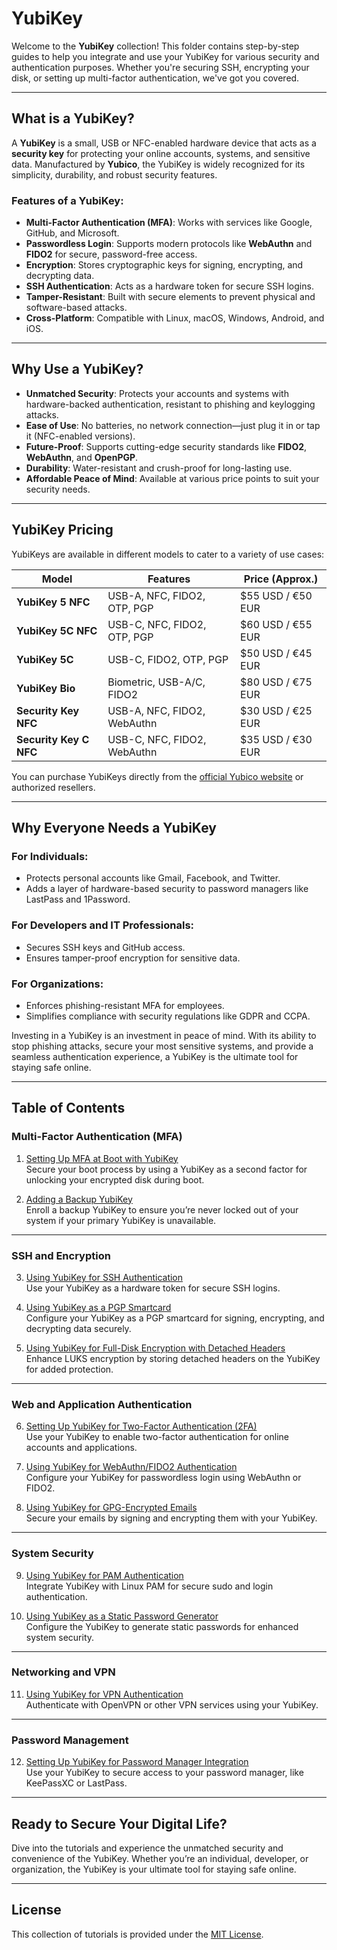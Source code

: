 # YubiKey

Welcome to the **YubiKey** collection! This folder contains step-by-step guides to help you integrate and use your YubiKey for various security and authentication purposes. Whether you're securing SSH, encrypting your disk, or setting up multi-factor authentication, we've got you covered.

---

## **What is a YubiKey?**

A **YubiKey** is a small, USB or NFC-enabled hardware device that acts as a **security key** for protecting your online accounts, systems, and sensitive data. Manufactured by **Yubico**, the YubiKey is widely recognized for its simplicity, durability, and robust security features.

### **Features of a YubiKey**:
- **Multi-Factor Authentication (MFA)**: Works with services like Google, GitHub, and Microsoft.
- **Passwordless Login**: Supports modern protocols like **WebAuthn** and **FIDO2** for secure, password-free access.
- **Encryption**: Stores cryptographic keys for signing, encrypting, and decrypting data.
- **SSH Authentication**: Acts as a hardware token for secure SSH logins.
- **Tamper-Resistant**: Built with secure elements to prevent physical and software-based attacks.
- **Cross-Platform**: Compatible with Linux, macOS, Windows, Android, and iOS.

---

## **Why Use a YubiKey?**

- **Unmatched Security**: Protects your accounts and systems with hardware-backed authentication, resistant to phishing and keylogging attacks.
- **Ease of Use**: No batteries, no network connection—just plug it in or tap it (NFC-enabled versions).
- **Future-Proof**: Supports cutting-edge security standards like **FIDO2**, **WebAuthn**, and **OpenPGP**.
- **Durability**: Water-resistant and crush-proof for long-lasting use.
- **Affordable Peace of Mind**: Available at various price points to suit your security needs.

---

## **YubiKey Pricing**

YubiKeys are available in different models to cater to a variety of use cases:

| Model                 | Features                      | Price (Approx.)       |
|-----------------------|-------------------------------|-----------------------|
| **YubiKey 5 NFC**     | USB-A, NFC, FIDO2, OTP, PGP   | $55 USD / €50 EUR     |
| **YubiKey 5C NFC**    | USB-C, NFC, FIDO2, OTP, PGP   | $60 USD / €55 EUR     |
| **YubiKey 5C**        | USB-C, FIDO2, OTP, PGP        | $50 USD / €45 EUR     |
| **YubiKey Bio**       | Biometric, USB-A/C, FIDO2     | $80 USD / €75 EUR     |
| **Security Key NFC**  | USB-A, NFC, FIDO2, WebAuthn   | $30 USD / €25 EUR     |
| **Security Key C NFC**| USB-C, NFC, FIDO2, WebAuthn   | $35 USD / €30 EUR     |

You can purchase YubiKeys directly from the [official Yubico website](https://www.yubico.com/) or authorized resellers.

---

## **Why Everyone Needs a YubiKey**

### **For Individuals**:
- Protects personal accounts like Gmail, Facebook, and Twitter.
- Adds a layer of hardware-based security to password managers like LastPass and 1Password.

### **For Developers and IT Professionals**:
- Secures SSH keys and GitHub access.
- Ensures tamper-proof encryption for sensitive data.

### **For Organizations**:
- Enforces phishing-resistant MFA for employees.
- Simplifies compliance with security regulations like GDPR and CCPA.

Investing in a YubiKey is an investment in peace of mind. With its ability to stop phishing attacks, secure your most sensitive systems, and provide a seamless authentication experience, a YubiKey is the ultimate tool for staying safe online.

---

## Table of Contents

### **Multi-Factor Authentication (MFA)**
1. [Setting Up MFA at Boot with YubiKey](./mfa-boot-debian-yubikey.md)  
   Secure your boot process by using a YubiKey as a second factor for unlocking your encrypted disk during boot.

2. [Adding a Backup YubiKey](./add-backup-yubikey-luks.md)  
   Enroll a backup YubiKey to ensure you’re never locked out of your system if your primary YubiKey is unavailable.

---

### **SSH and Encryption**
3. [Using YubiKey for SSH Authentication](./yubikey-ssh-authentication.md)  
   Use your YubiKey as a hardware token for secure SSH logins.

4. [Using YubiKey as a PGP Smartcard](./yubikey-pgp-smartcard.md)  
   Configure your YubiKey as a PGP smartcard for signing, encrypting, and decrypting data securely.

5. [Using YubiKey for Full-Disk Encryption with Detached Headers](./yubikey-luks-detached-header.md)  
   Enhance LUKS encryption by storing detached headers on the YubiKey for added protection.

---

### **Web and Application Authentication**
6. [Setting Up YubiKey for Two-Factor Authentication (2FA)](./yubikey-two-factor-auth.md)  
   Use your YubiKey to enable two-factor authentication for online accounts and applications.

7. [Using YubiKey for WebAuthn/FIDO2 Authentication](./yubikey-webauthn-fido2.md)  
   Configure your YubiKey for passwordless login using WebAuthn or FIDO2.

8. [Using YubiKey for GPG-Encrypted Emails](./yubikey-gpg-email-encryption.md)  
   Secure your emails by signing and encrypting them with your YubiKey.

---

### **System Security**
9. [Using YubiKey for PAM Authentication](./yubikey-pam-authentication.md)  
   Integrate YubiKey with Linux PAM for secure sudo and login authentication.

10. [Using YubiKey as a Static Password Generator](./yubikey-static-password.md)  
    Configure the YubiKey to generate static passwords for enhanced system security.

---

### **Networking and VPN**
11. [Using YubiKey for VPN Authentication](./yubikey-vpn-authentication.md)  
    Authenticate with OpenVPN or other VPN services using your YubiKey.

---

### **Password Management**
12. [Setting Up YubiKey for Password Manager Integration](./yubikey-password-manager.md)  
    Use your YubiKey to secure access to your password manager, like KeePassXC or LastPass.

---

## **Ready to Secure Your Digital Life?**

Dive into the tutorials and experience the unmatched security and convenience of the YubiKey. Whether you’re an individual, developer, or organization, the YubiKey is your ultimate tool for staying safe online.

---

## License

This collection of tutorials is provided under the [MIT License](./LICENSE).
